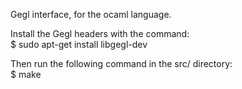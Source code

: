 Gegl interface, for the ocaml language.

Install the Gegl headers with the command:  
$ sudo apt-get install libgegl-dev

Then run the following command in the src/ directory:  
$ make

